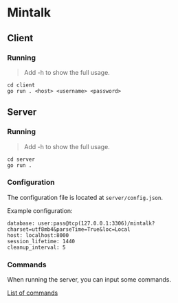# Mintalk

## Client

### Running

> Add -h to show the full usage.

~~~
cd client
go run . <host> <username> <password>
~~~


## Server

### Running
> Add -h to show the full usage.

~~~
cd server
go run .
~~~

### Configuration

The configuration file is located at `server/config.json`.

Example configuration:

~~~
database: user:pass@tcp(127.0.0.1:3306)/mintalk?charset=utf8mb4&parseTime=True&loc=Local
host: localhost:8000
session_lifetime: 1440
cleanup_interval: 5
~~~

### Commands

When running the server, you can input some commands.

[List of commands](server/COMMANDS.md)
